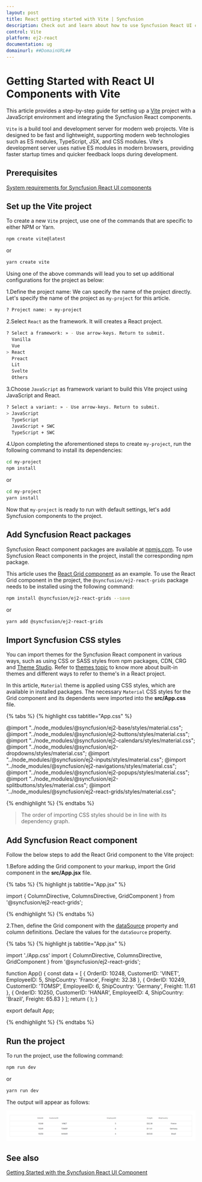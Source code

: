 ```yaml
---
layout: post
title: React getting started with Vite | Syncfusion
description: Check out and learn about how to use Syncfusion React UI components in Vite project.
control: Vite
platform: ej2-react
documentation: ug
domainurl: ##DomainURL##
---
```


# Getting Started with React UI Components with Vite

This article provides a step-by-step guide for setting up a [Vite](https://vitejs.dev/) project with a JavaScript environment and integrating the Syncfusion React components.

`Vite` is a build tool and development server for modern web projects. Vite is designed to be fast and lightweight, supporting modern web technologies such as ES modules, TypeScript, JSX, and CSS modules. Vite's development server uses native ES modules in modern browsers, providing faster startup times and quicker feedback loops during development.

## Prerequisites

[System requirements for Syncfusion React UI components](../system-requirement)

## Set up the Vite project

To create a new `Vite` project, use one of the commands that are specific to either NPM or Yarn.

```bash
npm create vite@latest
```

or

```bash
yarn create vite
```

Using one of the above commands will lead you to set up additional configurations for the project as below:

1.Define the project name: We can specify the name of the project directly. Let's specify the name of the project as `my-project` for this article.

```bash
? Project name: » my-project
```

2.Select `React` as the framework. It will creates a React project.

```bash
? Select a framework: » - Use arrow-keys. Return to submit.
  Vanilla
  Vue
> React
  Preact
  Lit
  Svelte
  Others
```

3.Choose `JavaScript` as framework variant to build this Vite project using JavaScript and React.

```bash
? Select a variant: » - Use arrow-keys. Return to submit.
> JavaScript
  TypeScript
  JavaScript + SWC
  TypeScript + SWC
```

4.Upon completing the aforementioned steps to create `my-project`, run the following command to install its dependencies:

```bash
cd my-project
npm install
```

or

```bash
cd my-project
yarn install
```

Now that `my-project` is ready to run with default settings, let's add Syncfusion components to the project.

## Add Syncfusion React packages

Syncfusion React component packages are available at [npmjs.com](https://www.npmjs.com/search?q=ej2-react). To use Syncfusion React components in the project, install the corresponding npm package.

This article uses the [React Grid component](https://www.syncfusion.com/react-components/react-grid) as an example. To use the React Grid component in the project, the `@syncfusion/ej2-react-grids` package needs to be installed using the following command:

```bash
npm install @syncfusion/ej2-react-grids --save
```

or

```bash
yarn add @syncfusion/ej2-react-grids
```

## Import Syncfusion CSS styles

You can import themes for the Syncfusion React component in various ways, such as using CSS or SASS styles from npm packages, CDN, CRG and [Theme Studio](https://ej2.syncfusion.com/react/documentation/appearance/theme-studio/). Refer to [themes topic](https://ej2.syncfusion.com/react/documentation/appearance/theme/) to know more about built-in themes and different ways to refer to theme's in a React project.

In this article, `Material` theme is applied using CSS styles, which are available in installed packages. The necessary `Material` CSS styles for the Grid component and its dependents were imported into the **src/App.css** file.

{% tabs %}
{% highlight css tabtitle="App.css" %}

@import "../node_modules/@syncfusion/ej2-base/styles/material.css";
@import "../node_modules/@syncfusion/ej2-buttons/styles/material.css";
@import "../node_modules/@syncfusion/ej2-calendars/styles/material.css";
@import "../node_modules/@syncfusion/ej2-dropdowns/styles/material.css";
@import "../node_modules/@syncfusion/ej2-inputs/styles/material.css";
@import "../node_modules/@syncfusion/ej2-navigations/styles/material.css";
@import "../node_modules/@syncfusion/ej2-popups/styles/material.css";
@import "../node_modules/@syncfusion/ej2-splitbuttons/styles/material.css";
@import "../node_modules/@syncfusion/ej2-react-grids/styles/material.css";

{% endhighlight %}
{% endtabs %}

> The order of importing CSS styles should be in line with its dependency graph.

## Add Syncfusion React component

Follow the below steps to add the React Grid component to the Vite project:

1.Before adding the Grid component to your markup, import the Grid component in the **src/App.jsx** file.

{% tabs %}
{% highlight js tabtitle="App.jsx" %}

import { ColumnDirective, ColumnsDirective, GridComponent } from '@syncfusion/ej2-react-grids';

{% endhighlight %}
{% endtabs %}

2.Then, define the Grid component with the [dataSource](https://ej2.syncfusion.com/react/documentation/api/grid#datasource) property and column definitions. Declare the values for the `dataSource` property.

{% tabs %}
{% highlight js tabtitle="App.jsx" %}

import './App.css'
import { ColumnDirective, ColumnsDirective, GridComponent } from '@syncfusion/ej2-react-grids';

function App() {
  const data = [
    {
      OrderID: 10248, CustomerID: 'VINET', EmployeeID: 5, ShipCountry: 'France', Freight: 32.38
    },
    {
      OrderID: 10249, CustomerID: 'TOMSP', EmployeeID: 6, ShipCountry: 'Germany', Freight: 11.61
    },
    {
      OrderID: 10250, CustomerID: 'HANAR', EmployeeID: 4, ShipCountry: 'Brazil', Freight: 65.83
    }
  ];
  return (
    <GridComponent dataSource={data}>
      <ColumnsDirective>
          <ColumnDirective field='OrderID' width='100' textAlign="Right"/>
          <ColumnDirective field='CustomerID' width='100'/>
          <ColumnDirective field='EmployeeID' width='100' textAlign="Right"/>
          <ColumnDirective field='Freight' width='100' format="C2" textAlign="Right"/>
          <ColumnDirective field='ShipCountry' width='100'/>
      </ColumnsDirective>
    </GridComponent>
  );
}

export default App;

{% endhighlight %}
{% endtabs %}

## Run the project

To run the project, use the following command:

```bash
npm run dev
```

or

```bash
yarn run dev
```

The output will appear as follows:

![vite](../appearance/images/vite.png)

## See also

[Getting Started with the Syncfusion React UI Component](../getting-started/quick-start)
